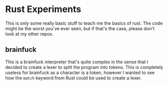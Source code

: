 # Rust Experiments
This is only some really basic stuff to teach me the basics of rust. The code
might be the worst you've ever seen, but if that's the case, please don't look
at my other repos.

## brainfuck

This is a brainfuck interpreter that's quite complex in the sense that I decided
to create a lexer to split the program into tokens. This is completely useless
for brainfuck as a character is a token, however I wanted to see how the `match`
keyword from Rust could be used to create a lexer.
